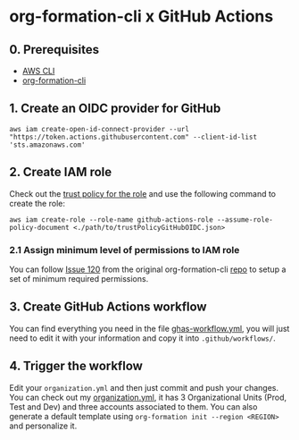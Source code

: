 # org-formation-cli x GitHub Actions 

## 0. Prerequisites
- [AWS CLI](https://docs.aws.amazon.com/cli/latest/userguide/getting-started-install.html)
- [org-formation-cli](https://github.com/org-formation/org-formation-cli)

## 1. Create an OIDC provider for GitHub
```
aws iam create-open-id-connect-provider ‐‐url "https://token.actions.githubusercontent.com" ‐‐client-id-list 'sts.amazonaws.com'
```

## 2. Create IAM role 
Check out the [trust policy for the role](trustPolicyGithubOIDC.json) and use the following command to create the role: 
```
aws iam create-role --role-name github-actions-role --assume-role-policy-document <./path/to/trustPolicyGitHubOIDC.json>
```

### 2.1 Assign minimum level of permissions to IAM role
You can follow [Issue 120](https://github.com/org-formation/org-formation-cli/issues/120#issuecomment-751415550) from the original org-formation-cli [repo](https://github.com/org-formation/org-formation-cli) to setup a set of minimum required permissions. 

## 3. Create GitHub Actions workflow
You can find everything you need in the file [ghas-workflow.yml](ghas-workflow.yml), you will just need to edit it with your information and copy it into ```.github/workflows/```.

## 4. Trigger the workflow
Edit your ```organization.yml``` and then just commit and push your changes. You can check out my [organization.yml](organization.yml), it has 3 Organizational Units (Prod, Test and Dev) and three accounts associated to them. You can also generate a default template using ```org-formation init --region <REGION>``` and personalize it. 

